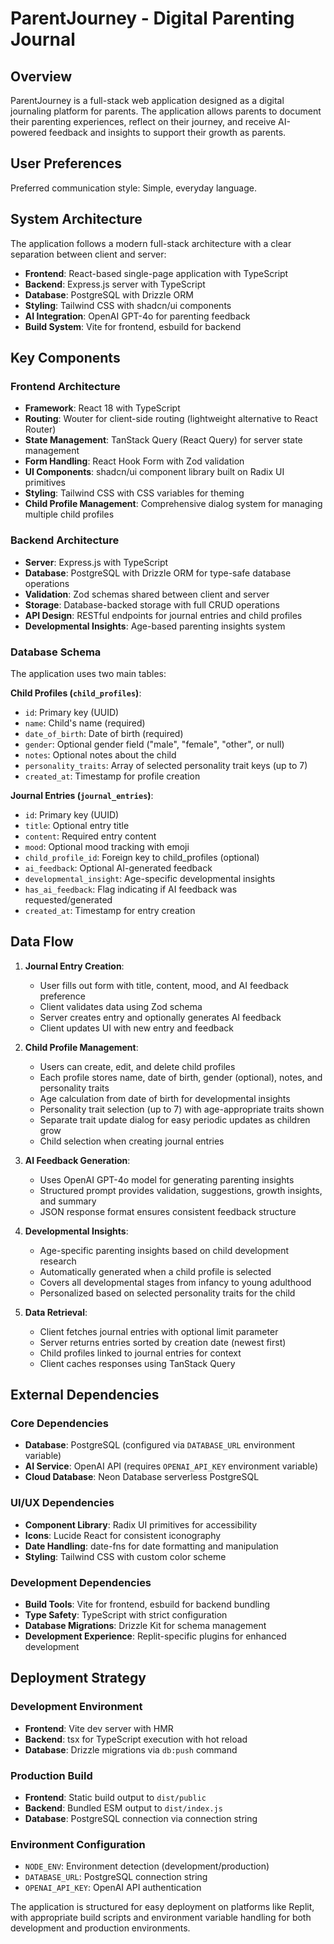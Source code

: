 # ParentJourney - Digital Parenting Journal

## Overview

ParentJourney is a full-stack web application designed as a digital journaling platform for parents. The application allows parents to document their parenting experiences, reflect on their journey, and receive AI-powered feedback and insights to support their growth as parents.

## User Preferences

Preferred communication style: Simple, everyday language.

## System Architecture

The application follows a modern full-stack architecture with a clear separation between client and server:

- **Frontend**: React-based single-page application with TypeScript
- **Backend**: Express.js server with TypeScript
- **Database**: PostgreSQL with Drizzle ORM
- **Styling**: Tailwind CSS with shadcn/ui components
- **AI Integration**: OpenAI GPT-4o for parenting feedback
- **Build System**: Vite for frontend, esbuild for backend

## Key Components

### Frontend Architecture
- **Framework**: React 18 with TypeScript
- **Routing**: Wouter for client-side routing (lightweight alternative to React Router)
- **State Management**: TanStack Query (React Query) for server state management
- **Form Handling**: React Hook Form with Zod validation
- **UI Components**: shadcn/ui component library built on Radix UI primitives
- **Styling**: Tailwind CSS with CSS variables for theming
- **Child Profile Management**: Comprehensive dialog system for managing multiple child profiles

### Backend Architecture
- **Server**: Express.js with TypeScript
- **Database**: PostgreSQL with Drizzle ORM for type-safe database operations
- **Validation**: Zod schemas shared between client and server
- **Storage**: Database-backed storage with full CRUD operations
- **API Design**: RESTful endpoints for journal entries and child profiles
- **Developmental Insights**: Age-based parenting insights system

### Database Schema
The application uses two main tables:

**Child Profiles (`child_profiles`)**:
- `id`: Primary key (UUID)
- `name`: Child's name (required)
- `date_of_birth`: Date of birth (required)
- `gender`: Optional gender field ("male", "female", "other", or null)
- `notes`: Optional notes about the child
- `personality_traits`: Array of selected personality trait keys (up to 7)
- `created_at`: Timestamp for profile creation

**Journal Entries (`journal_entries`)**:
- `id`: Primary key (UUID)
- `title`: Optional entry title
- `content`: Required entry content
- `mood`: Optional mood tracking with emoji
- `child_profile_id`: Foreign key to child_profiles (optional)
- `ai_feedback`: Optional AI-generated feedback
- `developmental_insight`: Age-specific developmental insights
- `has_ai_feedback`: Flag indicating if AI feedback was requested/generated
- `created_at`: Timestamp for entry creation

## Data Flow

1. **Journal Entry Creation**:
   - User fills out form with title, content, mood, and AI feedback preference
   - Client validates data using Zod schema
   - Server creates entry and optionally generates AI feedback
   - Client updates UI with new entry and feedback

2. **Child Profile Management**:
   - Users can create, edit, and delete child profiles
   - Each profile stores name, date of birth, gender (optional), notes, and personality traits
   - Age calculation from date of birth for developmental insights
   - Personality trait selection (up to 7) with age-appropriate traits shown
   - Separate trait update dialog for easy periodic updates as children grow
   - Child selection when creating journal entries

3. **AI Feedback Generation**:
   - Uses OpenAI GPT-4o model for generating parenting insights
   - Structured prompt provides validation, suggestions, growth insights, and summary
   - JSON response format ensures consistent feedback structure

4. **Developmental Insights**:
   - Age-specific parenting insights based on child development research
   - Automatically generated when a child profile is selected
   - Covers all developmental stages from infancy to young adulthood
   - Personalized based on selected personality traits for the child

5. **Data Retrieval**:
   - Client fetches journal entries with optional limit parameter
   - Server returns entries sorted by creation date (newest first)
   - Child profiles linked to journal entries for context
   - Client caches responses using TanStack Query

## External Dependencies

### Core Dependencies
- **Database**: PostgreSQL (configured via `DATABASE_URL` environment variable)
- **AI Service**: OpenAI API (requires `OPENAI_API_KEY` environment variable)
- **Cloud Database**: Neon Database serverless PostgreSQL

### UI/UX Dependencies
- **Component Library**: Radix UI primitives for accessibility
- **Icons**: Lucide React for consistent iconography
- **Date Handling**: date-fns for date formatting and manipulation
- **Styling**: Tailwind CSS with custom color scheme

### Development Dependencies
- **Build Tools**: Vite for frontend, esbuild for backend bundling
- **Type Safety**: TypeScript with strict configuration
- **Database Migrations**: Drizzle Kit for schema management
- **Development Experience**: Replit-specific plugins for enhanced development

## Deployment Strategy

### Development Environment
- **Frontend**: Vite dev server with HMR
- **Backend**: tsx for TypeScript execution with hot reload
- **Database**: Drizzle migrations via `db:push` command

### Production Build
- **Frontend**: Static build output to `dist/public`
- **Backend**: Bundled ESM output to `dist/index.js`
- **Database**: PostgreSQL connection via connection string

### Environment Configuration
- `NODE_ENV`: Environment detection (development/production)
- `DATABASE_URL`: PostgreSQL connection string
- `OPENAI_API_KEY`: OpenAI API authentication

The application is structured for easy deployment on platforms like Replit, with appropriate build scripts and environment variable handling for both development and production environments.